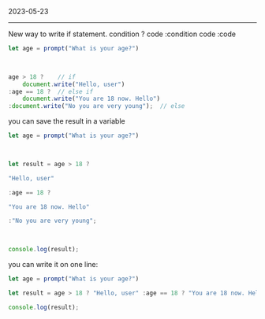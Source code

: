 2023-05-23

----

New way to write if statement.
condition ?
	code
:condition
	code
:code
```js
let age = prompt("What is your age?")

  

age > 18 ?    // if
	document.write("Hello, user")
:age == 18 ?  // else if
	document.write("You are 18 now. Hello")
:document.write("No you are very young");  // else
```

you can save the result in a variable
```js
let age = prompt("What is your age?")

  

let result = age > 18 ?

"Hello, user"

:age == 18 ?

"You are 18 now. Hello"

:"No you are very young";

  

console.log(result);
```

you can write it on one line:
```js
let age = prompt("What is your age?")

let result = age > 18 ? "Hello, user" :age == 18 ? "You are 18 now. Hello" :"No you are very young";

console.log(result);
```

